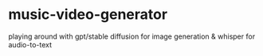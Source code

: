 # music-video-generator
playing around with gpt/stable diffusion for image generation &amp; whisper for audio-to-text
